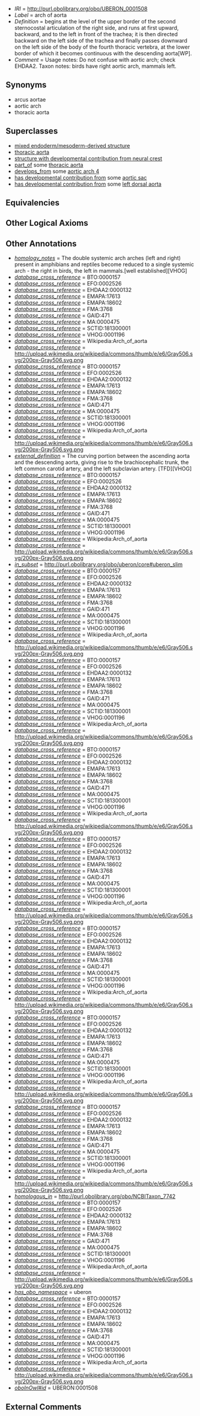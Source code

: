  * *IRI* = http://purl.obolibrary.org/obo/UBERON_0001508
 * *Label* = arch of aorta
 * *Definition* = begins at the level of the upper border of the second sternocostal articulation of the right side, and runs at first upward, backward, and to the left in front of the trachea; it is then directed backward on the left side of the trachea and finally passes downward on the left side of the body of the fourth thoracic vertebra, at the lower border of which it becomes continuous with the descending aorta[WP].
 * *Comment* = Usage notes: Do not confuse with aortic arch; check EHDAA2. Taxon notes: birds have right aortic arch, mammals left.

## Synonyms

 * arcus aortae
 * aortic arch
 * thoracic aorta

## Superclasses

 * [mixed endoderm/mesoderm-derived structure](../../UBERON/77/UBERON_0000077.md)
 * [thoracic aorta](../../UBERON/15/UBERON_0001515.md)
 * [structure with developmental contribution from neural crest](../../UBERON/14/UBERON_0010314.md)
 * [part_of](../../BFO/50/BFO_0000050.md) some [thoracic aorta](../../UBERON/15/UBERON_0001515.md)
 * [develops_from](../../RO/02/RO_0002202.md) some [aortic arch 4](../../UBERON/21/UBERON_0003121.md)
 * [has developmental contribution from](../../RO/54/RO_0002254.md) some [aortic sac](../../UBERON/32/UBERON_0005432.md)
 * [has developmental contribution from](../../RO/54/RO_0002254.md) some [left dorsal aorta](../../UBERON/13/UBERON_0005613.md)

## Equivalencies


## Other Logical Axioms


## Other Annotations

 * *[homology_notes](../../UBPROP/03/UBPROP_0000003.md)* = The double systemic arch arches (left and right) present in amphibians and reptiles become reduced to a single systemic arch - the right in birds, the left in mammals.[well established][VHOG]
 * *[database_cross_reference](../../ef/oboInOwl#hasDbXref.md)* = BTO:0000157
 * *[database_cross_reference](../../ef/oboInOwl#hasDbXref.md)* = EFO:0002526
 * *[database_cross_reference](../../ef/oboInOwl#hasDbXref.md)* = EHDAA2:0000132
 * *[database_cross_reference](../../ef/oboInOwl#hasDbXref.md)* = EMAPA:17613
 * *[database_cross_reference](../../ef/oboInOwl#hasDbXref.md)* = EMAPA:18602
 * *[database_cross_reference](../../ef/oboInOwl#hasDbXref.md)* = FMA:3768
 * *[database_cross_reference](../../ef/oboInOwl#hasDbXref.md)* = GAID:471
 * *[database_cross_reference](../../ef/oboInOwl#hasDbXref.md)* = MA:0000475
 * *[database_cross_reference](../../ef/oboInOwl#hasDbXref.md)* = SCTID:181300001
 * *[database_cross_reference](../../ef/oboInOwl#hasDbXref.md)* = VHOG:0001196
 * *[database_cross_reference](../../ef/oboInOwl#hasDbXref.md)* = Wikipedia:Arch_of_aorta
 * *[database_cross_reference](../../ef/oboInOwl#hasDbXref.md)* = http://upload.wikimedia.org/wikipedia/commons/thumb/e/e6/Gray506.svg/200px-Gray506.svg.png
 * *[database_cross_reference](../../ef/oboInOwl#hasDbXref.md)* = BTO:0000157
 * *[database_cross_reference](../../ef/oboInOwl#hasDbXref.md)* = EFO:0002526
 * *[database_cross_reference](../../ef/oboInOwl#hasDbXref.md)* = EHDAA2:0000132
 * *[database_cross_reference](../../ef/oboInOwl#hasDbXref.md)* = EMAPA:17613
 * *[database_cross_reference](../../ef/oboInOwl#hasDbXref.md)* = EMAPA:18602
 * *[database_cross_reference](../../ef/oboInOwl#hasDbXref.md)* = FMA:3768
 * *[database_cross_reference](../../ef/oboInOwl#hasDbXref.md)* = GAID:471
 * *[database_cross_reference](../../ef/oboInOwl#hasDbXref.md)* = MA:0000475
 * *[database_cross_reference](../../ef/oboInOwl#hasDbXref.md)* = SCTID:181300001
 * *[database_cross_reference](../../ef/oboInOwl#hasDbXref.md)* = VHOG:0001196
 * *[database_cross_reference](../../ef/oboInOwl#hasDbXref.md)* = Wikipedia:Arch_of_aorta
 * *[database_cross_reference](../../ef/oboInOwl#hasDbXref.md)* = http://upload.wikimedia.org/wikipedia/commons/thumb/e/e6/Gray506.svg/200px-Gray506.svg.png
 * *[external_definition](../../UBPROP/01/UBPROP_0000001.md)* = The curving portion between the ascending aorta and the descending aorta, giving rise to the brachiocephalic trunk, the left common carotid artery, and the left subclavian artery. [TFD][VHOG]
 * *[database_cross_reference](../../ef/oboInOwl#hasDbXref.md)* = BTO:0000157
 * *[database_cross_reference](../../ef/oboInOwl#hasDbXref.md)* = EFO:0002526
 * *[database_cross_reference](../../ef/oboInOwl#hasDbXref.md)* = EHDAA2:0000132
 * *[database_cross_reference](../../ef/oboInOwl#hasDbXref.md)* = EMAPA:17613
 * *[database_cross_reference](../../ef/oboInOwl#hasDbXref.md)* = EMAPA:18602
 * *[database_cross_reference](../../ef/oboInOwl#hasDbXref.md)* = FMA:3768
 * *[database_cross_reference](../../ef/oboInOwl#hasDbXref.md)* = GAID:471
 * *[database_cross_reference](../../ef/oboInOwl#hasDbXref.md)* = MA:0000475
 * *[database_cross_reference](../../ef/oboInOwl#hasDbXref.md)* = SCTID:181300001
 * *[database_cross_reference](../../ef/oboInOwl#hasDbXref.md)* = VHOG:0001196
 * *[database_cross_reference](../../ef/oboInOwl#hasDbXref.md)* = Wikipedia:Arch_of_aorta
 * *[database_cross_reference](../../ef/oboInOwl#hasDbXref.md)* = http://upload.wikimedia.org/wikipedia/commons/thumb/e/e6/Gray506.svg/200px-Gray506.svg.png
 * *[in_subset](../../et/oboInOwl#inSubset.md)* = http://purl.obolibrary.org/obo/uberon/core#uberon_slim
 * *[database_cross_reference](../../ef/oboInOwl#hasDbXref.md)* = BTO:0000157
 * *[database_cross_reference](../../ef/oboInOwl#hasDbXref.md)* = EFO:0002526
 * *[database_cross_reference](../../ef/oboInOwl#hasDbXref.md)* = EHDAA2:0000132
 * *[database_cross_reference](../../ef/oboInOwl#hasDbXref.md)* = EMAPA:17613
 * *[database_cross_reference](../../ef/oboInOwl#hasDbXref.md)* = EMAPA:18602
 * *[database_cross_reference](../../ef/oboInOwl#hasDbXref.md)* = FMA:3768
 * *[database_cross_reference](../../ef/oboInOwl#hasDbXref.md)* = GAID:471
 * *[database_cross_reference](../../ef/oboInOwl#hasDbXref.md)* = MA:0000475
 * *[database_cross_reference](../../ef/oboInOwl#hasDbXref.md)* = SCTID:181300001
 * *[database_cross_reference](../../ef/oboInOwl#hasDbXref.md)* = VHOG:0001196
 * *[database_cross_reference](../../ef/oboInOwl#hasDbXref.md)* = Wikipedia:Arch_of_aorta
 * *[database_cross_reference](../../ef/oboInOwl#hasDbXref.md)* = http://upload.wikimedia.org/wikipedia/commons/thumb/e/e6/Gray506.svg/200px-Gray506.svg.png
 * *[database_cross_reference](../../ef/oboInOwl#hasDbXref.md)* = BTO:0000157
 * *[database_cross_reference](../../ef/oboInOwl#hasDbXref.md)* = EFO:0002526
 * *[database_cross_reference](../../ef/oboInOwl#hasDbXref.md)* = EHDAA2:0000132
 * *[database_cross_reference](../../ef/oboInOwl#hasDbXref.md)* = EMAPA:17613
 * *[database_cross_reference](../../ef/oboInOwl#hasDbXref.md)* = EMAPA:18602
 * *[database_cross_reference](../../ef/oboInOwl#hasDbXref.md)* = FMA:3768
 * *[database_cross_reference](../../ef/oboInOwl#hasDbXref.md)* = GAID:471
 * *[database_cross_reference](../../ef/oboInOwl#hasDbXref.md)* = MA:0000475
 * *[database_cross_reference](../../ef/oboInOwl#hasDbXref.md)* = SCTID:181300001
 * *[database_cross_reference](../../ef/oboInOwl#hasDbXref.md)* = VHOG:0001196
 * *[database_cross_reference](../../ef/oboInOwl#hasDbXref.md)* = Wikipedia:Arch_of_aorta
 * *[database_cross_reference](../../ef/oboInOwl#hasDbXref.md)* = http://upload.wikimedia.org/wikipedia/commons/thumb/e/e6/Gray506.svg/200px-Gray506.svg.png
 * *[database_cross_reference](../../ef/oboInOwl#hasDbXref.md)* = BTO:0000157
 * *[database_cross_reference](../../ef/oboInOwl#hasDbXref.md)* = EFO:0002526
 * *[database_cross_reference](../../ef/oboInOwl#hasDbXref.md)* = EHDAA2:0000132
 * *[database_cross_reference](../../ef/oboInOwl#hasDbXref.md)* = EMAPA:17613
 * *[database_cross_reference](../../ef/oboInOwl#hasDbXref.md)* = EMAPA:18602
 * *[database_cross_reference](../../ef/oboInOwl#hasDbXref.md)* = FMA:3768
 * *[database_cross_reference](../../ef/oboInOwl#hasDbXref.md)* = GAID:471
 * *[database_cross_reference](../../ef/oboInOwl#hasDbXref.md)* = MA:0000475
 * *[database_cross_reference](../../ef/oboInOwl#hasDbXref.md)* = SCTID:181300001
 * *[database_cross_reference](../../ef/oboInOwl#hasDbXref.md)* = VHOG:0001196
 * *[database_cross_reference](../../ef/oboInOwl#hasDbXref.md)* = Wikipedia:Arch_of_aorta
 * *[database_cross_reference](../../ef/oboInOwl#hasDbXref.md)* = http://upload.wikimedia.org/wikipedia/commons/thumb/e/e6/Gray506.svg/200px-Gray506.svg.png
 * *[database_cross_reference](../../ef/oboInOwl#hasDbXref.md)* = BTO:0000157
 * *[database_cross_reference](../../ef/oboInOwl#hasDbXref.md)* = EFO:0002526
 * *[database_cross_reference](../../ef/oboInOwl#hasDbXref.md)* = EHDAA2:0000132
 * *[database_cross_reference](../../ef/oboInOwl#hasDbXref.md)* = EMAPA:17613
 * *[database_cross_reference](../../ef/oboInOwl#hasDbXref.md)* = EMAPA:18602
 * *[database_cross_reference](../../ef/oboInOwl#hasDbXref.md)* = FMA:3768
 * *[database_cross_reference](../../ef/oboInOwl#hasDbXref.md)* = GAID:471
 * *[database_cross_reference](../../ef/oboInOwl#hasDbXref.md)* = MA:0000475
 * *[database_cross_reference](../../ef/oboInOwl#hasDbXref.md)* = SCTID:181300001
 * *[database_cross_reference](../../ef/oboInOwl#hasDbXref.md)* = VHOG:0001196
 * *[database_cross_reference](../../ef/oboInOwl#hasDbXref.md)* = Wikipedia:Arch_of_aorta
 * *[database_cross_reference](../../ef/oboInOwl#hasDbXref.md)* = http://upload.wikimedia.org/wikipedia/commons/thumb/e/e6/Gray506.svg/200px-Gray506.svg.png
 * *[database_cross_reference](../../ef/oboInOwl#hasDbXref.md)* = BTO:0000157
 * *[database_cross_reference](../../ef/oboInOwl#hasDbXref.md)* = EFO:0002526
 * *[database_cross_reference](../../ef/oboInOwl#hasDbXref.md)* = EHDAA2:0000132
 * *[database_cross_reference](../../ef/oboInOwl#hasDbXref.md)* = EMAPA:17613
 * *[database_cross_reference](../../ef/oboInOwl#hasDbXref.md)* = EMAPA:18602
 * *[database_cross_reference](../../ef/oboInOwl#hasDbXref.md)* = FMA:3768
 * *[database_cross_reference](../../ef/oboInOwl#hasDbXref.md)* = GAID:471
 * *[database_cross_reference](../../ef/oboInOwl#hasDbXref.md)* = MA:0000475
 * *[database_cross_reference](../../ef/oboInOwl#hasDbXref.md)* = SCTID:181300001
 * *[database_cross_reference](../../ef/oboInOwl#hasDbXref.md)* = VHOG:0001196
 * *[database_cross_reference](../../ef/oboInOwl#hasDbXref.md)* = Wikipedia:Arch_of_aorta
 * *[database_cross_reference](../../ef/oboInOwl#hasDbXref.md)* = http://upload.wikimedia.org/wikipedia/commons/thumb/e/e6/Gray506.svg/200px-Gray506.svg.png
 * *[database_cross_reference](../../ef/oboInOwl#hasDbXref.md)* = BTO:0000157
 * *[database_cross_reference](../../ef/oboInOwl#hasDbXref.md)* = EFO:0002526
 * *[database_cross_reference](../../ef/oboInOwl#hasDbXref.md)* = EHDAA2:0000132
 * *[database_cross_reference](../../ef/oboInOwl#hasDbXref.md)* = EMAPA:17613
 * *[database_cross_reference](../../ef/oboInOwl#hasDbXref.md)* = EMAPA:18602
 * *[database_cross_reference](../../ef/oboInOwl#hasDbXref.md)* = FMA:3768
 * *[database_cross_reference](../../ef/oboInOwl#hasDbXref.md)* = GAID:471
 * *[database_cross_reference](../../ef/oboInOwl#hasDbXref.md)* = MA:0000475
 * *[database_cross_reference](../../ef/oboInOwl#hasDbXref.md)* = SCTID:181300001
 * *[database_cross_reference](../../ef/oboInOwl#hasDbXref.md)* = VHOG:0001196
 * *[database_cross_reference](../../ef/oboInOwl#hasDbXref.md)* = Wikipedia:Arch_of_aorta
 * *[database_cross_reference](../../ef/oboInOwl#hasDbXref.md)* = http://upload.wikimedia.org/wikipedia/commons/thumb/e/e6/Gray506.svg/200px-Gray506.svg.png
 * *[database_cross_reference](../../ef/oboInOwl#hasDbXref.md)* = BTO:0000157
 * *[database_cross_reference](../../ef/oboInOwl#hasDbXref.md)* = EFO:0002526
 * *[database_cross_reference](../../ef/oboInOwl#hasDbXref.md)* = EHDAA2:0000132
 * *[database_cross_reference](../../ef/oboInOwl#hasDbXref.md)* = EMAPA:17613
 * *[database_cross_reference](../../ef/oboInOwl#hasDbXref.md)* = EMAPA:18602
 * *[database_cross_reference](../../ef/oboInOwl#hasDbXref.md)* = FMA:3768
 * *[database_cross_reference](../../ef/oboInOwl#hasDbXref.md)* = GAID:471
 * *[database_cross_reference](../../ef/oboInOwl#hasDbXref.md)* = MA:0000475
 * *[database_cross_reference](../../ef/oboInOwl#hasDbXref.md)* = SCTID:181300001
 * *[database_cross_reference](../../ef/oboInOwl#hasDbXref.md)* = VHOG:0001196
 * *[database_cross_reference](../../ef/oboInOwl#hasDbXref.md)* = Wikipedia:Arch_of_aorta
 * *[database_cross_reference](../../ef/oboInOwl#hasDbXref.md)* = http://upload.wikimedia.org/wikipedia/commons/thumb/e/e6/Gray506.svg/200px-Gray506.svg.png
 * *[homologous_in](../../core#homologous/in/core#homologous_in.md)* = http://purl.obolibrary.org/obo/NCBITaxon_7742
 * *[database_cross_reference](../../ef/oboInOwl#hasDbXref.md)* = BTO:0000157
 * *[database_cross_reference](../../ef/oboInOwl#hasDbXref.md)* = EFO:0002526
 * *[database_cross_reference](../../ef/oboInOwl#hasDbXref.md)* = EHDAA2:0000132
 * *[database_cross_reference](../../ef/oboInOwl#hasDbXref.md)* = EMAPA:17613
 * *[database_cross_reference](../../ef/oboInOwl#hasDbXref.md)* = EMAPA:18602
 * *[database_cross_reference](../../ef/oboInOwl#hasDbXref.md)* = FMA:3768
 * *[database_cross_reference](../../ef/oboInOwl#hasDbXref.md)* = GAID:471
 * *[database_cross_reference](../../ef/oboInOwl#hasDbXref.md)* = MA:0000475
 * *[database_cross_reference](../../ef/oboInOwl#hasDbXref.md)* = SCTID:181300001
 * *[database_cross_reference](../../ef/oboInOwl#hasDbXref.md)* = VHOG:0001196
 * *[database_cross_reference](../../ef/oboInOwl#hasDbXref.md)* = Wikipedia:Arch_of_aorta
 * *[database_cross_reference](../../ef/oboInOwl#hasDbXref.md)* = http://upload.wikimedia.org/wikipedia/commons/thumb/e/e6/Gray506.svg/200px-Gray506.svg.png
 * *[has_obo_namespace](../../ce/oboInOwl#hasOBONamespace.md)* = uberon
 * *[database_cross_reference](../../ef/oboInOwl#hasDbXref.md)* = BTO:0000157
 * *[database_cross_reference](../../ef/oboInOwl#hasDbXref.md)* = EFO:0002526
 * *[database_cross_reference](../../ef/oboInOwl#hasDbXref.md)* = EHDAA2:0000132
 * *[database_cross_reference](../../ef/oboInOwl#hasDbXref.md)* = EMAPA:17613
 * *[database_cross_reference](../../ef/oboInOwl#hasDbXref.md)* = EMAPA:18602
 * *[database_cross_reference](../../ef/oboInOwl#hasDbXref.md)* = FMA:3768
 * *[database_cross_reference](../../ef/oboInOwl#hasDbXref.md)* = GAID:471
 * *[database_cross_reference](../../ef/oboInOwl#hasDbXref.md)* = MA:0000475
 * *[database_cross_reference](../../ef/oboInOwl#hasDbXref.md)* = SCTID:181300001
 * *[database_cross_reference](../../ef/oboInOwl#hasDbXref.md)* = VHOG:0001196
 * *[database_cross_reference](../../ef/oboInOwl#hasDbXref.md)* = Wikipedia:Arch_of_aorta
 * *[database_cross_reference](../../ef/oboInOwl#hasDbXref.md)* = http://upload.wikimedia.org/wikipedia/commons/thumb/e/e6/Gray506.svg/200px-Gray506.svg.png
 * *[oboInOwl#id](../../id/oboInOwl#id.md)* = UBERON:0001508

## External Comments

